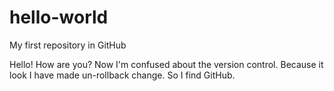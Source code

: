 # hello-world

My first repository in GitHub

Hello! How are you? Now I'm confused about the version control. Because it look I have made un-rollback change. So I find GitHub.
